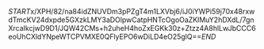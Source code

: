 $START$x/XPH/82/na84idZNUVDm3pPZgT4m1LXVbj6/iJ0iYWPi59j70x48rxwdTmcKV24dxpde5GXzkLMY3aDOlpwCatpHNTcOgoOaZKlMuY2hDXdL/7gnXrcaIkcjwD9D1/JQW42CMs+h2uheH4hoZxEGKk30z+Ztzz4A8hlLwJbCCC6eoUhCXldYNpeWTCPVMXE0QFlyEPO6wDiLD4eO25glQ==$END$